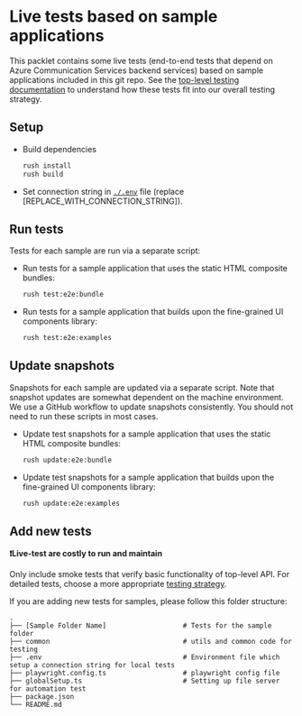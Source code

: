 # Live tests based on sample applications

This packlet contains some live tests (end-to-end tests that depend on Azure Communication Services backend services) based on sample applications included in this git repo. See the [top-level testing documentation](../../docs/references/automated-tests.md) to understand how these tests fit into our overall testing strategy.


## Setup

* Build dependencies
  ```sh
  rush install
  rush build
  ```
* Set connection string in [`./.env`](./.env) file (replace [REPLACE_WITH_CONNECTION_STRING]).

## Run tests

Tests for each sample are run via a separate script:

* Run tests for a sample application that uses the static HTML composite bundles:
  ```sh
  rush test:e2e:bundle
  ```
* Run tests for a sample application that builds upon the fine-grained UI components library:
  ```sh
  rush test:e2e:examples
  ```

## Update snapshots

Snapshots for each sample are updated via a separate script. Note that snapshot updates are somewhat dependent on the machine environment. We use a GitHub workflow to update snapshots consistently. You should not need to run these scripts in most cases.

* Update test snapshots for a sample application that uses the static HTML composite bundles:
  ```sh
  rush update:e2e:bundle
  ```
* Update test snapshots for a sample application that builds upon the fine-grained UI components library:
  ```sh
  rush update:e2e:examples
  ```

## Add new tests

**❗Live-test are costly to run and maintain**

Only include smoke tests that verify basic functionality of top-level API. For detailed tests, choose a more appropriate [testing strategy](../../docs/references/automated-tests.md).

If you are adding new tests for samples, please follow this folder structure:

    .
    ├── [Sample Folder Name]                   # Tests for the sample folder
    ├── common                                 # utils and common code for testing
    ├── .env                                   # Environment file which setup a connection string for local tests
    ├── playwright.config.ts                   # playwright config file
    ├── globalSetup.ts                         # Setting up file server for automation test
    ├── package.json
    └── README.md